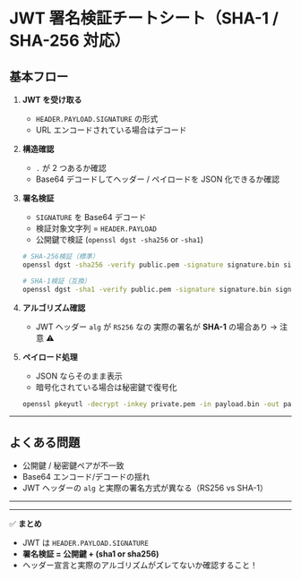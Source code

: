 # JWT 署名検証チートシート（SHA-1 / SHA-256 対応）

## 基本フロー

1. **JWT を受け取る**

   - `HEADER.PAYLOAD.SIGNATURE` の形式
   - URL エンコードされている場合はデコード

2. **構造確認**

   - `.` が 2 つあるか確認
   - Base64 デコードしてヘッダー / ペイロードを JSON 化できるか確認

3. **署名検証**

   - `SIGNATURE` を Base64 デコード
   - 検証対象文字列 = `HEADER.PAYLOAD`
   - 公開鍵で検証 (`openssl dgst -sha256` or `-sha1`)

   ```bash
   # SHA-256検証（標準）
   openssl dgst -sha256 -verify public.pem -signature signature.bin signing_input.txt

   # SHA-1検証（互換）
   openssl dgst -sha1 -verify public.pem -signature signature.bin signing_input.txt
   ```

4. **アルゴリズム確認**

   - JWT ヘッダー `alg` が `RS256` なの
     実際の署名が **SHA-1** の場合あり → 注意 ⚠️

5. **ペイロード処理**

   - JSON ならそのまま表示
   - 暗号化されている場合は秘密鍵で復号化

   ```bash
   openssl pkeyutl -decrypt -inkey private.pem -in payload.bin -out payload.json
   ```

---

## よくある問題

- 公開鍵 / 秘密鍵ペアが不一致
- Base64 エンコード/デコードの揺れ
- JWT ヘッダーの `alg` と実際の署名方式が異なる（RS256 vs SHA-1）

---

---

✅ **まとめ**

- JWT は `HEADER.PAYLOAD.SIGNATURE`
- **署名検証 = 公開鍵 + (sha1 or sha256)**
- ヘッダー宣言と実際のアルゴリズムがズレてないか確認すること！
